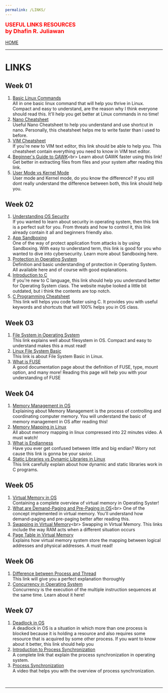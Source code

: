 ```yaml
---
permalink: /LINKS/
---
```

<span style="color:red; font-weight:bold; font-size:larger;">USEFUL LINKS RESOURCES</span><br>
<span style="color:red; font-weight:bold; font-size:large;">by Dhafin R. Juliawan</span>
<br><br>
[HOME](https://dhafinn.github.io/os222)
<br>
<hr>

# LINKS

## Week 01
1. [Basic Linux Commands](https://linuxopsys.com/topics/basic-linux-commands)<br>
All in one basic linux command that will help you thrive in Linux.
Compact and easy to understand, are the reason why I think everyone should read this.
It'll help you get better at Linux commands in no time!<br>
2. [Nano Cheatsheet](http://www.cheat-sheets.org/saved-copy/Nano_Cheat_Sheet.pdf)<br>
Useful Nano Cheatsheet to help you understand and use shortcut in nano.
Personally, this cheatsheet helps me to write faster than i used to before. <br>
3. [VIM Cheatsheet](https://devhints.io/vim)<br>
If you're new to VIM text editor, this link should be able to help you. 
This cheatsheet contain everything you need to know in VIM text editor.<br>
4. [Beginner's Guide to GAWK](https://www.redhat.com/sysadmin/beginners-guide-gawk#:~:text=gawk%20is%20the%20GNU%20implementation,text%20data%20organized%20in%20columns.)<br>
Learn about GAWK faster using this link! Get better in extracting files from files and your system
after reading this link. <br>
5. [User Mode vs Kernel Mode](https://www.baeldung.com/cs/user-kernel-modes)<br>
User mode and Kernel mode, do you know the difference? 
If you still dont really understand the difference between both, this link should help you.<br>

## Week 02
1. [Understanding OS Security](https://www.hysolate.com/learn/sandboxing/understanding-os-security-threats-and-security-controls/)<br>
If you wanted to learn about security in operating system, then this link is a perfect suit for you.
From threats and how to control it, this link already contain it all and beginners friendly also.<br>
2. [App Sandboxing](https://www.hysolate.com/learn/sandboxing/what-is-app-sandboxing/)<br>
One of the way of protect application from attacks is by using Sandboxing. 
With easy to understand term, this link is good for you who wanted to dive into cybersecurity.
Learn more about Sandboxing here.<br>
3. [Protection in Operating System](https://www.javatpoint.com/protection-in-operating-system)<br>
Definition and basic understanding of protection in Operating System. 
All available here and of course with good explanations.<br>
4. [Introduction to C](https://www.cprogramming.com/tutorial/c/lesson1.html)<br>
If you're new to C language, this link should help you understand better for Operating System class.
The website maybe looked a little bit outdated, but i think the contents are top notch. <br>
5. [C Programming Cheatsheet](https://dev.to/codelyf/c-programming-cheat-sheet-3h4d)<br>
This link will helps you code faster using C. It provides you with useful keywords and shortcuts
that will 100% helps you in OS class.<br>

## Week 03
1. [File System in Operating System](https://www.geeksforgeeks.org/file-systems-in-operating-system/)<br>
This link explains well about filesystem in OS. 
Compact and easy to understand makes this a must read!<br>
2. [Linux File System Basic](https://www.tutorialspoint.com/unix/unix-file-system.htm)<br>
This link is about File System Basic in Linux. <br>
3. [What is FUSE](https://www.kernel.org/doc/html/latest/filesystems/fuse.html)<br>
A good documentation page about the definition of FUSE, type, mount option, and many more!
Reading this page will help you with your understanding of FUSE<br>

## Week 04
1. [Memory Management in OS](https://www.guru99.com/os-memory-management.html)<br>
Explaining about Memory Management is the process of controlling and coordinating computer memory.
You will understand the basic of memory management in OS after reading this!<br>
2. [Memory Mapping in Linux](https://www.youtube.com/watch?v=8hVLcyBkSXY)<br>
All about memory mapping in linux compressed into 22 minutes video.
A must watch! <br>
3. [What is Endianness](https://www.freecodecamp.org/news/what-is-endianness-big-endian-vs-little-endian/)<br>
Have you ever get confused between little and big endian? 
Worry not cause this link is gonna be your savior.<br>
4. [Static Libraries vs Dynamic Libraries in Linux](https://medium.com/swlh/linux-basics-static-libraries-vs-dynamic-libraries-a7bcf8157779)<br>
This link carefully explain about how dynamic and static libraries work in C programs.

## Week 05
1. [Virtual Memory in OS](https://www.scaler.com/topics/operating-system/virtual-memory-in-os/)<br>
Containing a complete overview of virtual memory in Operating Syster!<br>
2. [What are Demand-Paging and Pre-Paging in OS](https://www.javatpoint.com/what-are-demand-paging-and-pre-paging#:~:text=What%20is%20Demand%20Paging%20in,when%20the%20CPU%20requires%20it.)<br>
One of the concept implemented in virtual memory. You'll understand how demand-paging and pre-paging
better after reading this.<br>
3. [Swapping in Virtual Memory](https://www.javatpoint.com/swapping-in-operating-system#:~:text=Swap%2Dout%20is%20a%20method,the%20main%20memory%20or%20RAM.)<br>
Swapping in Virtual Memory. This links include the way RAM acts when a different situation occurs<br>
4. [Page Table in Virtual Memory](https://www.javatpoint.com/os-page-table)<br>
Explains how virtual memory system store the mapping between logical addresses and physical addresses.
A must read!<br>

## Week 06
1. [Difference between Process and Thread](https://www.geeksforgeeks.org/difference-between-process-and-thread/)<br>
This link will give you a perfect explanation thoroughly <br>
2. [Concurrency in Operating System](https://www.geeksforgeeks.org/concurrency-in-operating-system/)<br>
Concurrency is the execution of the multiple instruction sequences at the same time.
Learn about it here! <br>

## Week 07
1. [Deadlock in OS](https://www.scaler.com/topics/operating-system/deadlock-in-os/)<br>
A deadlock in OS is a situation in which more than one process is blocked because it is holding a resource and also requires some resource that is acquired by some other process.
If you want to know about it better, this link should help you <br>
2. [Introduction to Process Synchronization](https://www.geeksforgeeks.org/introduction-of-process-synchronization/)<br>
A complete link that explain the process synchronization in operating system.<br>
3. [Process Synchronization](https://www.youtube.com/watch?v=ph2awKa8r5Y)<br>
A video that helps you with the overview of process synchronization.<br>
<br>
<hr>

